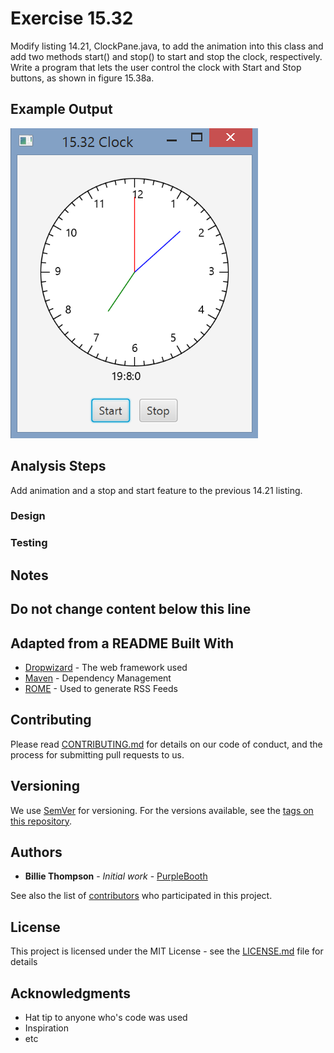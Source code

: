 # Exercise 15.32
Modify listing 14.21, ClockPane.java, to add the animation into this class and add two methods start() and stop() to start and stop the clock, respectively. Write a program that lets the user control the clock with Start and Stop buttons, as shown in figure 15.38a.

## Example Output
![Sample Output](README.png)

## Analysis Steps
Add animation and a stop and start feature to the previous 14.21 listing.

### Design

### Testing

## Notes

## Do not change content below this line
## Adapted from a README Built With
*  [Dropwizard](http://www.dropwizard.io/1.0.2/docs/) - The web framework used
*  [Maven](https://maven.apache.org/) - Dependency Management
*  [ROME](https://rometools.github.io/rome/) - Used to generate RSS Feeds

## Contributing

Please read 
[CONTRIBUTING.md](https://gist.github.com/PurpleBooth/b24679402957c63ec426) for details on our code of conduct, and the process for submitting pull requests to us.

## Versioning

We use [SemVer](http://semver.org/) for versioning. For the versions available, see the [tags on this repository](https://github.com/your/project/tags).

## Authors

*  **Billie Thompson** - *Initial work* - 
	[PurpleBooth](https://github.com/PurpleBooth)

See also the list of [contributors](https://github.com/your/project/contributors) who participated in this project.

## License

This project is licensed under the MIT License - see the [LICENSE.md](LICENSE.md) file for details

## Acknowledgments

*  Hat tip to anyone who's code was used
*  Inspiration
*  etc
